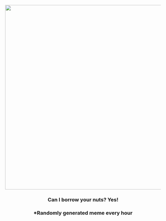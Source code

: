 <p align="center">
        <img src="https://i.redd.it/acnowsw3vyq81.gif" width="600" height="600">
        </p>
        <h3 align="center">Can I borrow your nuts? Yes!</h3>
        <h3 align="center">*Randomly generated meme every hour</h3>
    